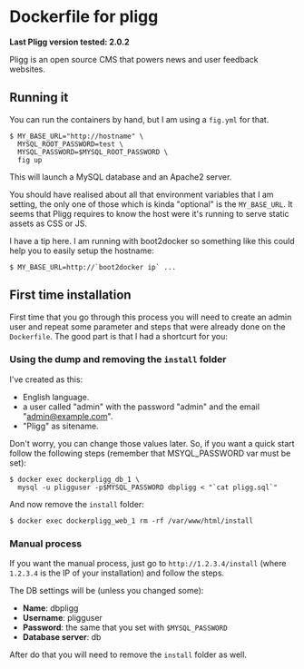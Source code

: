 Dockerfile for pligg
====================

**Last Pligg version tested: 2.0.2**

Pligg is an open source CMS that powers news and user feedback websites.

Running it
----------

You can run the containers by hand, but I am using a `fig.yml` for that.

    $ MY_BASE_URL="http://hostname" \
      MYSQL_ROOT_PASSWORD=test \
      MYSQL_PASSWORD=$MYSQL_ROOT_PASSWORD \
      fig up

This will launch a MySQL database and an Apache2 server.

You should have realised about all that environment variables that I am
setting, the only one of those which is kinda "optional" is the `MY_BASE_URL`.
It seems that Pligg requires to know the host were it's running to serve static
assets as CSS or JS.

I have a tip here. I am running with boot2docker so something like this could
help you to easily setup the hostname:

    $ MY_BASE_URL=http://`boot2docker ip` ...

First time installation
-----------------------

First time that you go through this process you will need to create an admin
user and repeat some parameter and steps that were already done on the
`Dockerfile`. The good part is that I had a shortcurt for you:

### Using the dump and removing the `install` folder

I've created as this:

- English language.
- a user called "admin" with the password "admin" and the email
  "admin@example.com".
- "Pligg" as sitename.

Don't worry, you can change those values later. So, if you want a quick start follow the following steps (remember that MSYQL\_PASSWORD var must be set):

    $ docker exec dockerpligg_db_1 \
      mysql -u pligguser -p$MYSQL_PASSWORD dbpligg < "`cat pligg.sql`"

And now remove the `install` folder:

    $ docker exec dockerpligg_web_1 rm -rf /var/www/html/install

### Manual process

If you want the manual process, just go to `http://1.2.3.4/install` (where
`1.2.3.4` is the IP of your installation) and follow the steps.

The DB settings will be (unless you changed some):

- **Name**: dbpligg
- **Username**: pligguser
- **Password**: the same that you set with `$MYSQL_PASSWORD`
- **Database server**: db

After do that you will need to remove the `install` folder as well.
